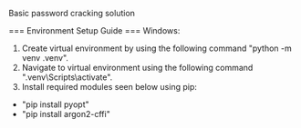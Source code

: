 Basic password cracking solution

=== Environment Setup Guide ===
Windows:

1. Create virtual environment by using the following command "python -m venv .venv".
2. Navigate to virtual environment using the following command ".venv\Scripts\activate".
3. Install required modules seen below using pip:

- "pip install pyopt"
- "pip install argon2-cffi"
